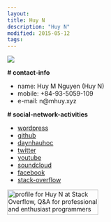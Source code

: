 ```yaml
---
layout:
title: Huy N
description: "Huy N"
modified: 2015-05-12
tags: 
---
```


<img src="https://i2.wp.com/davidng94.files.wordpress.com/2016/07/a.jpg?w=248">

<p><b># contact-info</b></p>
 <ul>
   <li>name: Huy M Nguyen (Huy N)</li>
   <li>mobile: +84-93-5059-109</li>
   <li>e-mail: n@mhuy.xyz</li>
 </ul>
<p><b># social-network-activities</b></p>
 <ul>
  <li><a href="https://davidng94.wordpress.com" target="_blank">wordpress</a></li>
<li><a href="https://github.com/minhhuy150894" target="_blank">github</a></li>
<li><a href="http://daynhauhoc.com/users/david15894" target="_blank">daynhauhoc</a></li>
<li><a href="https://twitter.com/huyng94" target="_blank">twitter</a></li>
<li><a href="https://www.youtube.com/channel/UC_BcJL6407-pBo8Fiu3AHvQ" target="_blank">youtube</a></li>
<li><a href="https://soundcloud.com/david15894" target="_blank">soundcloud</a></li>
<li><a href="https://www.facebook.com/abcdevwxyz" target="_blank">facebook</a></li>
<li><a href="http://stackoverflow.com/users/5512611/huy-n" target="_blank">stack-overflow</a></li>
 </ul>
 
 <a href="http://stackoverflow.com/users/5512611/huy-n">
<img src="http://stackoverflow.com/users/flair/5512611.png?theme=dark" width="208" height="58" alt="profile for Huy N at Stack Overflow, Q&amp;A for professional and enthusiast programmers" title="profile for Huy N at Stack Overflow, Q&amp;A for professional and enthusiast programmers">
</a>

